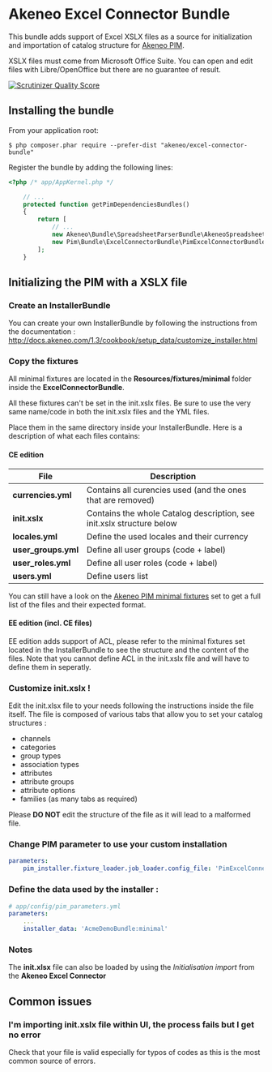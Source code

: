 # Akeneo Excel Connector Bundle

This bundle adds support of Excel XSLX files as a source for initialization and importation of catalog structure for [Akeneo PIM](https://github.com/akeneo/pim-community-standard).

XSLX files must come from Microsoft Office Suite.
You can open and edit files with Libre/OpenOffice but there are no guarantee of result.

[![Scrutinizer Quality Score](https://scrutinizer-ci.com/g/akeneo/ExcelConnectorBundle/badges/quality-score.png?s=9732bdac97b997021b1c925f923ecbf405a509d4)](https://scrutinizer-ci.com/g/akeneo/ExcelConnectorBundle/)

## Installing the bundle

From your application root:

    $ php composer.phar require --prefer-dist "akeneo/excel-connector-bundle"

Register the bundle by adding the following lines:

```php
<?php /* app/AppKernel.php */

    // ...
    protected function getPimDependenciesBundles()
    {
        return [
            // ...
            new Akeneo\Bundle\SpreadsheetParserBundle\AkeneoSpreadsheetParserBundle(),
            new Pim\Bundle\ExcelConnectorBundle\PimExcelConnectorBundle()
        ];
    }
```

## Initializing the PIM with a XSLX file


### Create an InstallerBundle

You can create your own InstallerBundle by following the instructions from the documentation : http://docs.akeneo.com/1.3/cookbook/setup_data/customize_installer.html

### Copy the fixtures
All minimal fixtures are located in the **Resources/fixtures/minimal** folder inside the **ExcelConnectorBundle**.

All these fixtures can't be set in the init.xslx files. Be sure to use the very same name/code in both the init.xslx files and the YML files.

Place them in the same directory inside your InstallerBundle. Here is a description of what each files contains:

#### CE edition

| File                   | Description
| -------------------- | ---
| **currencies.yml**  | Contains all curencies used (and the ones that are removed)
| **init.xslx**  | Contains the whole Catalog description, see init.xslx structure below
| **locales.yml**   | Define the used locales and their currency
| **user_groups.yml**  | Define all user groups (code + label)
| **user_roles.yml**   | Define all user roles (code + label)
| **users.yml** | Define users list

You can still have a look on the [Akeneo PIM  minimal fixtures](https://github.com/akeneo/pim-community-dev/tree/master/src/Pim/Bundle/InstallerBundle/Resources/fixtures/minimal) set to get a full list of the files and their expected format.


#### EE edition (incl. CE files)
EE edition adds support of ACL, please refer to the minimal fixtures set located in the InstallerBundle to see the structure and the content of the files.
Note that you cannot define ACL in the init.xslx file and will have to define them in seperatly.

### Customize init.xslx !

Edit the init.xlsx file to your needs following the instructions inside the file itself.
The file is composed of various tabs that allow you to set your catalog structures :
- channels
- categories
- group types
- association types
- attributes
- attribute groups
- attribute options
- families (as many tabs as required)

Please **DO NOT** edit the structure of the file as it will lead to a malformed file.

### Change PIM parameter to use your custom installation

```yml
parameters:
    pim_installer.fixture_loader.job_loader.config_file: 'PimExcelConnectorBundle/Resources/config/fixtures_jobs.yml'
```
### Define the data used by the installer :

```yml
# app/config/pim_parameters.yml
parameters:
    ...
    installer_data: 'AcmeDemoBundle:minimal'
```

### Notes
The **init.xlsx** file can also be loaded by using the _Initialisation import_ from the **Akeneo Excel Connector**


## Common issues

### I'm importing init.xslx file within UI, the process fails but I get no error
Check that your file is valid especially for typos of codes as this is the most common source of errors.
